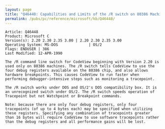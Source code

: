 ```yaml
---
layout: page
title: "Q46448: Capabilities and Limits of the /R switch on 80386 Machines"
permalink: /pubs/pc/reference/microsoft/kb/Q46448/
---
```


	Article: Q46448
	Product: Microsoft C
	Version(s): 2.20 2.30 2.35 3.00 | 2.20 2.30 2.35 3.00
	Operating System: MS-DOS              | OS/2
	Flags: ENDUSER | 386
	Last Modified: 12-APR-1990
	
	The /R command line switch for CodeView beginning with Version 2.20 is
	used only on 80386 machines. The /R switch tells CodeView to use the
	four debug registers available on the 80386 chip, and also allows
	hardware breakpoints. This causes CodeView to run faster when
	performing debugger-intensive steps such as monitoring a tracepoint.
	
	The /R switch works under DOS and OS/2's DOS compatibility box. It is
	an unrecognized switch under OS/2. The /R switch speeds operation of
	Tracepoint but not Watchpoint or Breakpoint commands.
	
	Note: because there are only four debug registers, only four
	tracepoints (of up to 4 bytes each) may be specified when utilizing
	these registers. Specifying any combination of tracepoints greater
	than 16 bytes will require CodeView to use software tracepoints rather
	than the debug registers and all performance gains will be lost.

